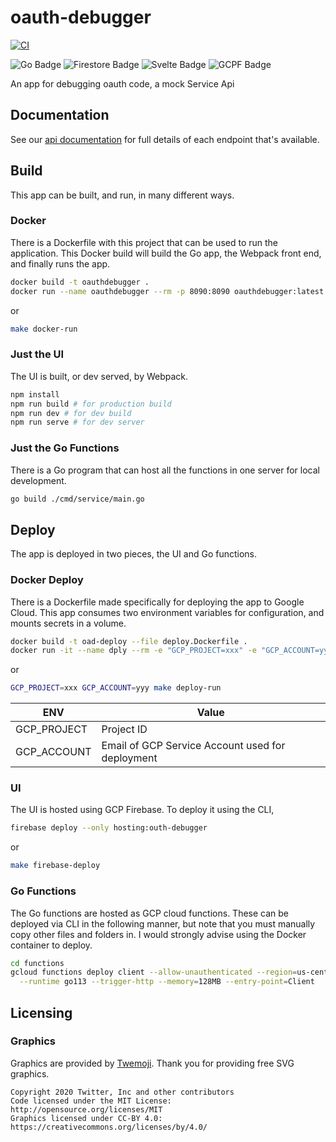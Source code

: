 # oauth-debugger

[![CI](https://github.com/truggeri/oauth-debugger/actions/workflows/ci.yml/badge.svg)](https://github.com/truggeri/oauth-debugger/actions/workflows/ci.yml)

![Go Badge](https://img.shields.io/badge/-Go-0084c0?style=flat&labelColor=00ADD8&logo=go&logoColor=white)
![Firestore Badge](https://img.shields.io/badge/-Firestore-e6c152?style=flat&labelColor=FFCA28&logo=firebase&logoColor=white)
![Svelte Badge](https://img.shields.io/badge/-Svelte-e65c2e?style=flat&labelColor=FF3E00&logo=svelte&logoColor=white)
![GCPF Badge](https://img.shields.io/badge/-GCP_Functions-6794db?style=flat&labelColor=4285F4&logo=google-cloud&logoColor=white)

An app for debugging oauth code, a mock Service Api

## Documentation

See our [api documentation](https://testoauth.com/docs) for full details of each endpoint that's available.

## Build

This app can be built, and run, in many different ways.

### Docker

There is a Dockerfile with this project that can be used to run the application.
This Docker build will build the Go app, the Webpack front end, and finally runs the app.

```bash
docker build -t oauthdebugger .
docker run --name oauthdebugger --rm -p 8090:8090 oauthdebugger:latest
```

or

```bash
make docker-run
```

### Just the UI

The UI is built, or dev served, by Webpack.

```bash
npm install
npm run build # for production build
npm run dev # for dev build
npm run serve # for dev server
```

### Just the Go Functions

There is a Go program that can host all the functions in one server for local development.

```bash
go build ./cmd/service/main.go
```

## Deploy

The app is deployed in two pieces, the UI and Go functions.

### Docker Deploy

There is a Dockerfile made specifically for deploying the app to Google Cloud. This app consumes two environment variables for configuration, and mounts secrets in a volume.

```bash
docker build -t oad-deploy --file deploy.Dockerfile .
docker run -it --name dply --rm -e "GCP_PROJECT=xxx" -e "GCP_ACCOUNT=yyy" -v secrets:/secrets oad-deploy 
```

or

```bash
GCP_PROJECT=xxx GCP_ACCOUNT=yyy make deploy-run
```

| ENV | Value |
| ------------- | ------------- |
| GCP_PROJECT | Project ID |
| GCP_ACCOUNT | Email of GCP Service Account used for deployment |

### UI

The UI is hosted using GCP Firebase. To deploy it using the CLI,

```bash
firebase deploy --only hosting:outh-debugger
```

or

```bash
make firebase-deploy
```

### Go Functions

The Go functions are hosted as GCP cloud functions. These can be deployed via CLI in the following manner,
but note that you must manually copy other files and folders in. I would strongly advise using the Docker container
to deploy.

```bash
cd functions
gcloud functions deploy client --allow-unauthenticated --region=us-central1 \
  --runtime go113 --trigger-http --memory=128MB --entry-point=Client
```

## Licensing

### Graphics

Graphics are provided by [Twemoji](https://twemoji.twitter.com/). Thank you for providing free SVG graphics.

```text
Copyright 2020 Twitter, Inc and other contributors
Code licensed under the MIT License: http://opensource.org/licenses/MIT
Graphics licensed under CC-BY 4.0: https://creativecommons.org/licenses/by/4.0/
```
